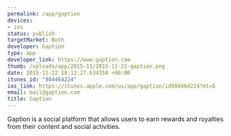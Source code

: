 ```yaml
--- 
permalink: /app/gaption
devices: 
- ios
status: publish
targetMarket: Both
developer: Gaption
type: app
developer_link: https://www.gaption.com
thumb: /uploads/app/2015-11/2015-11-22-gaption.png
date: 2015-11-22 18:12:27.634358 +00:00
itunes_id: "984464224"
ios_link: https://itunes.apple.com/us/app/gaption/id984464224?mt=8
email: mail@gaption.com
title: Gaption
---
```


Gaption is a social platform that allows users to earn rewards and royalties from their content and social activities.
